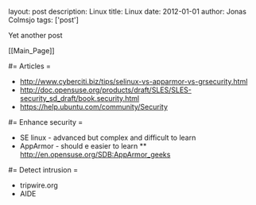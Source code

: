 layout: post
description: Linux
title: Linux
date: 2012-01-01
author: Jonas Colmsjo
tags: ['post']

Yet another post





[[Main_Page]]


#= Articles =

* http://www.cyberciti.biz/tips/selinux-vs-apparmor-vs-grsecurity.html
* http://doc.opensuse.org/products/draft/SLES/SLES-security_sd_draft/book.security.html
* https://help.ubuntu.com/community/Security


#= Enhance security =


* SE linux - advanced but complex and difficult to learn
* AppArmor - should e easier to learn
** http://en.opensuse.org/SDB:AppArmor_geeks

#= Detect intrusion =

* tripwire.org
* AIDE
